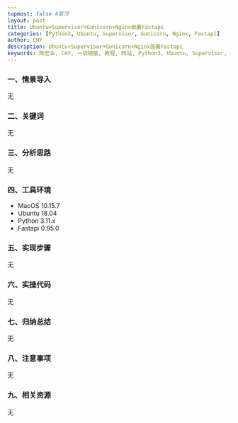 ```yaml
---
topmost: false #置顶
layout: post
title: Ubuntu+Supervisor+Gunicorn+Nginx部署Fastapi
categories: [Python3, Ubuntu, Supervisor, Gunicorn, Nginx, Fastapi]
author: CHY
description: Ubuntu+Supervisor+Gunicorn+Nginx部署Fastapi
keywords: 陈宏业, CHY, 一切随猿, 教程, 网站, Python3, Ubuntu, Supervisor, Gunicorn, Nginx, Fastapi, 部署Fastapi
---
```


### 一、情景导入
无

### 二、关键词
无

### 三、分析思路
无

### 四、工具环境
+ MacOS 10.15.7
+ Ubuntu 18.04
+ Python 3.11.x
+ Fastapi 0.95.0

### 五、实现步骤
无

### 六、实操代码
无

### 七、归纳总结
无

### 八、注意事项
无

### 九、相关资源
无
